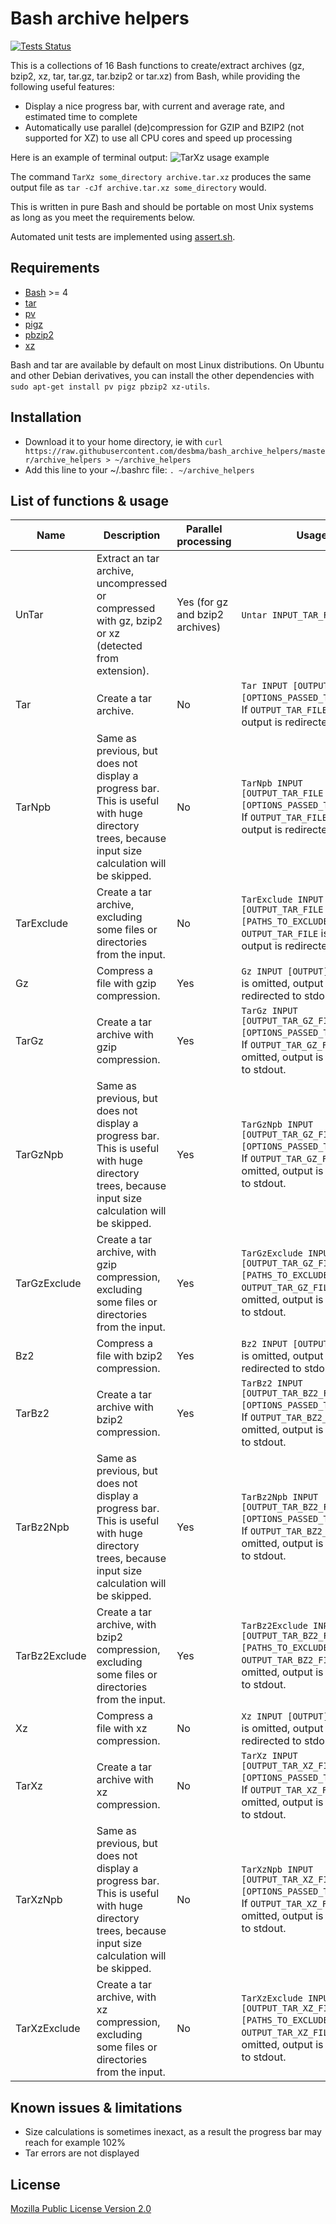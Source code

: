 Bash archive helpers
====================

[![Tests Status](https://img.shields.io/travis/desbma/bash_archive_helpers/master.svg?label=tests&style=flat)](https://travis-ci.org/desbma/bash_archive_helpers/)

This is a collections of 16 Bash functions to create/extract archives (gz, bzip2, xz, tar, tar.gz, tar.bzip2 or tar.xz) from Bash, while providing the following useful features:
* Display a nice progress bar, with current and average rate, and estimated time to complete
* Automatically use parallel (de)compression for GZIP and BZIP2 (not supported for XZ) to use all CPU cores and speed up processing

Here is an example of terminal output:
![TarXz usage example](https://i.imgur.com/hrapRr3.png)

The command `TarXz some_directory archive.tar.xz` produces the same output file as `tar -cJf archive.tar.xz some_directory` would.

This is written in pure Bash and should be portable on most Unix systems as long as you meet the requirements below.

Automated unit tests are implemented using [assert.sh](https://github.com/lehmannro/assert.sh).


## Requirements

* [Bash](https://www.gnu.org/software/bash/) >= 4
* [tar](https://www.gnu.org/software/tar/)
* [pv](http://www.ivarch.com/programs/pv.shtml)
* [pigz](http://zlib.net/pigz/)
* [pbzip2](http://compression.ca/pbzip2/)
* [xz](http://tukaani.org/xz/)

Bash and tar are available by default on most Linux distributions.
On Ubuntu and other Debian derivatives, you can install the other dependencies with `sudo apt-get install pv pigz pbzip2 xz-utils`.


## Installation

* Download it to your home directory, ie with `curl https://raw.githubusercontent.com/desbma/bash_archive_helpers/master/archive_helpers > ~/archive_helpers`
* Add this line to your ~/.bashrc file: `. ~/archive_helpers`


## List of functions & usage

Name | Description | Parallel processing | Usage
---- | ----------- | ------------------- | -----
UnTar | Extract an tar archive, uncompressed or compressed with gz, bzip2 or xz (detected from extension). | Yes (for gz and bzip2 archives) | `Untar INPUT_TAR_FILE`.
Tar | Create a tar archive. | No | `Tar INPUT [OUTPUT_TAR_FILE [OPTIONS_PASSED_TO_TAR...]]`. If `OUTPUT_TAR_FILE` is omitted, output is redirected to stdout.
TarNpb | Same as previous, but does not display a progress bar. This is useful with huge directory trees, because input size calculation will be skipped. | No | `TarNpb INPUT [OUTPUT_TAR_FILE [OPTIONS_PASSED_TO_TAR...]]`. If `OUTPUT_TAR_FILE` is omitted, output is redirected to stdout.
TarExclude | Create a tar archive, excluding some files or directories from the input. | No | `TarExclude INPUT [OUTPUT_TAR_FILE [PATHS_TO_EXCLUDE...]]`. If `OUTPUT_TAR_FILE` is omitted, output is redirected to stdout.
Gz |  Compress a file with gzip compression. | Yes | `Gz INPUT [OUTPUT]`. If `OUTPUT` is omitted, output is redirected to stdout.
TarGz | Create a tar archive with gzip compression. | Yes | `TarGz INPUT [OUTPUT_TAR_GZ_FILE [OPTIONS_PASSED_TO_TAR...]]`. If `OUTPUT_TAR_GZ_FILE` is omitted, output is redirected to stdout.
TarGzNpb | Same as previous, but does not display a progress bar. This is useful with huge directory trees, because input size calculation will be skipped. | Yes | `TarGzNpb INPUT [OUTPUT_TAR_GZ_FILE [OPTIONS_PASSED_TO_TAR...]]`. If `OUTPUT_TAR_GZ_FILE` is omitted, output is redirected to stdout.
TarGzExclude | Create a tar archive, with gzip compression, excluding some files or directories from the input. | Yes | `TarGzExclude INPUT [OUTPUT_TAR_GZ_FILE [PATHS_TO_EXCLUDE...]]`. If `OUTPUT_TAR_GZ_FILE` is omitted, output is redirected to stdout.
Bz2 | Compress a file with bzip2 compression. | Yes | `Bz2 INPUT [OUTPUT]`. If `OUTPUT` is omitted, output is redirected to stdout.
TarBz2 | Create a tar archive with bzip2 compression. | Yes | `TarBz2 INPUT [OUTPUT_TAR_BZ2_FILE [OPTIONS_PASSED_TO_TAR...]]`. If `OUTPUT_TAR_BZ2_FILE` is omitted, output is redirected to stdout.
TarBz2Npb | Same as previous, but does not display a progress bar.  This is useful with huge directory trees, because input size calculation will be skipped. | Yes | `TarBz2Npb INPUT [OUTPUT_TAR_BZ2_FILE [OPTIONS_PASSED_TO_TAR...]]`. If `OUTPUT_TAR_BZ2_FILE` is omitted, output is redirected to stdout.
TarBz2Exclude | Create a tar archive, with bzip2 compression, excluding some files or directories from the input. | Yes | `TarBz2Exclude INPUT [OUTPUT_TAR_BZ2_FILE [PATHS_TO_EXCLUDE...]]`. If `OUTPUT_TAR_BZ2_FILE` is omitted, output is redirected to stdout.
Xz | Compress a file with xz compression. | No | `Xz INPUT [OUTPUT]`. If `OUTPUT` is omitted, output is redirected to stdout.
TarXz | Create a tar archive with xz compression. | No | `TarXz INPUT [OUTPUT_TAR_XZ_FILE [OPTIONS_PASSED_TO_TAR...]]`. If `OUTPUT_TAR_XZ_FILE` is omitted, output is redirected to stdout.
TarXzNpb | Same as previous, but does not display a progress bar. This is useful with huge directory trees, because input size calculation will be skipped. | No | `TarXzNpb INPUT [OUTPUT_TAR_XZ_FILE [OPTIONS_PASSED_TO_TAR...]]`. If `OUTPUT_TAR_XZ_FILE` is omitted, output is redirected to stdout.
TarXzExclude | Create a tar archive, with xz compression, excluding some files or directories from the input. | No | `TarXzExclude INPUT [OUTPUT_TAR_XZ_FILE [PATHS_TO_EXCLUDE...]]`. If `OUTPUT_TAR_XZ_FILE` is omitted, output is redirected to stdout.


## Known issues & limitations

* Size calculations is sometimes inexact, as a result the progress bar may reach for example 102%
* Tar errors are not displayed


## License

[Mozilla Public License Version 2.0](https://www.mozilla.org/MPL/2.0/)
